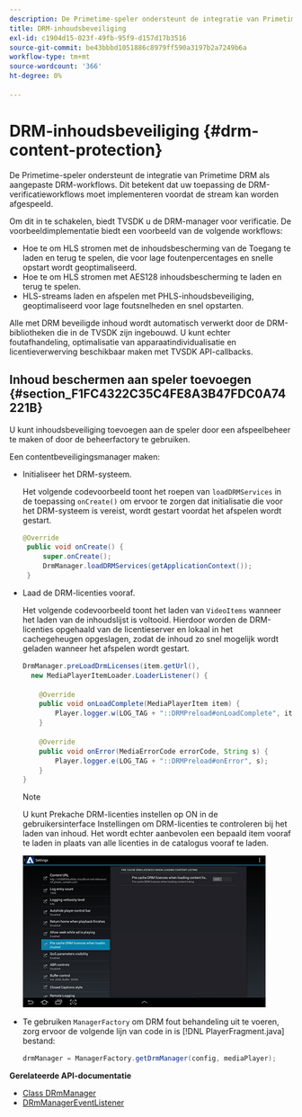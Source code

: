 ```yaml
---
description: De Primetime-speler ondersteunt de integratie van Primetime DRM als aangepaste DRM-workflows. Dit betekent dat uw toepassing de DRM-verificatieworkflows moet implementeren voordat de stream kan worden afgespeeld.
title: DRM-inhoudsbeveiliging
exl-id: c1904d15-023f-49fb-95f9-d157d17b3516
source-git-commit: be43bbbd1051886c8979ff590a3197b2a7249b6a
workflow-type: tm+mt
source-wordcount: '366'
ht-degree: 0%

---
```


# DRM-inhoudsbeveiliging {#drm-content-protection}

De Primetime-speler ondersteunt de integratie van Primetime DRM als aangepaste DRM-workflows. Dit betekent dat uw toepassing de DRM-verificatieworkflows moet implementeren voordat de stream kan worden afgespeeld.

Om dit in te schakelen, biedt TVSDK u de DRM-manager voor verificatie. De voorbeeldimplementatie biedt een voorbeeld van de volgende workflows:

* Hoe te om HLS stromen met de inhoudsbescherming van de Toegang te laden en terug te spelen, die voor lage foutenpercentages en snelle opstart wordt geoptimaliseerd.
* Hoe te om HLS stromen met AES128 inhoudsbescherming te laden en terug te spelen.
* HLS-streams laden en afspelen met PHLS-inhoudsbeveiliging, geoptimaliseerd voor lage foutsnelheden en snel opstarten.

Alle met DRM beveiligde inhoud wordt automatisch verwerkt door de DRM-bibliotheken die in de TVSDK zijn ingebouwd. U kunt echter foutafhandeling, optimalisatie van apparaatindividualisatie en licentieverwerving beschikbaar maken met TVSDK API-callbacks.

## Inhoud beschermen aan speler toevoegen {#section_F1FC4322C35C4FE8A3B47FDC0A74221B}

U kunt inhoudsbeveiliging toevoegen aan de speler door een afspeelbeheer te maken of door de beheerfactory te gebruiken.

Een contentbeveiligingsmanager maken:

* Initialiseer het DRM-systeem.

   Het volgende codevoorbeeld toont het roepen van `loadDRMServices` in de toepassing `onCreate()` om ervoor te zorgen dat initialisatie die voor het DRM-systeem is vereist, wordt gestart voordat het afspelen wordt gestart.

   ```java
   @Override 
    public void onCreate() { 
        super.onCreate();  
        DrmManager.loadDRMServices(getApplicationContext()); 
    }
   ```

* Laad de DRM-licenties vooraf.

   Het volgende codevoorbeeld toont het laden van `VideoItems` wanneer het laden van de inhoudslijst is voltooid. Hierdoor worden de DRM-licenties opgehaald van de licentieserver en lokaal in het cachegeheugen opgeslagen, zodat de inhoud zo snel mogelijk wordt geladen wanneer het afspelen wordt gestart.

   ```java
   DrmManager.preLoadDrmLicenses(item.getUrl(),  
     new MediaPlayerItemLoader.LoaderListener() { 
   
       @Override 
       public void onLoadComplete(MediaPlayerItem item) { 
           Player.logger.w(LOG_TAG + "::DRMPreload#onLoadComplete", item.getResource().getUrl()); 
       } 
   
       @Override 
       public void onError(MediaErrorCode errorCode, String s) { 
           Player.logger.e(LOG_TAG + "::DRMPreload#onError", s); 
       } 
   } 
   ```

   >[!NOTE]
   >
   >U kunt Prekache DRM-licenties instellen op ON in de gebruikersinterface Instellingen om DRM-licenties te controleren bij het laden van inhoud. Het wordt echter aanbevolen een bepaald item vooraf te laden in plaats van alle licenties in de catalogus vooraf te laden.
   >
   >![](assets/precache-drm-licenses.jpg)

* Te gebruiken `ManagerFactory` om DRM fout behandeling uit te voeren, zorg ervoor de volgende lijn van code in is [!DNL PlayerFragment.java] bestand:

   ```java
   drmManager = ManagerFactory.getDrmManager(config, mediaPlayer);
   ```

**Gerelateerde API-documentatie**

* [Class DRmManager](https://help.adobe.com/en_US/primetime/api/reference_implementation/android/javadoc/com/adobe/primetime/reference/manager/DrmManager.html)
* [DRmManagerEventListener](https://help.adobe.com/en_US/primetime/api/reference_implementation/android/javadoc/com/adobe/primetime/reference/manager/DrmManager.DrmManagerEventListener.html)
